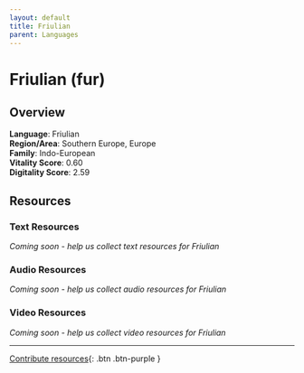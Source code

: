 ```yaml
---
layout: default
title: Friulian
parent: Languages
---
```


# Friulian (fur)

## Overview

**Language**: Friulian  
**Region/Area**: Southern Europe, Europe  
**Family**: Indo-European  
**Vitality Score**: 0.60  
**Digitality Score**: 2.59  

## Resources

### Text Resources
*Coming soon - help us collect text resources for Friulian*

### Audio Resources
*Coming soon - help us collect audio resources for Friulian*

### Video Resources
*Coming soon - help us collect video resources for Friulian*

---

[Contribute resources](https://fairtrain.github.io/){: .btn .btn-purple }
